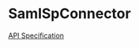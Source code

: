 # SamlSpConnector

[API Specification](https://generator.swagger.io/?url=https://raw.githubusercontent.com/Inezis/SamlSpConnector/master/doc/openapi.yaml)
